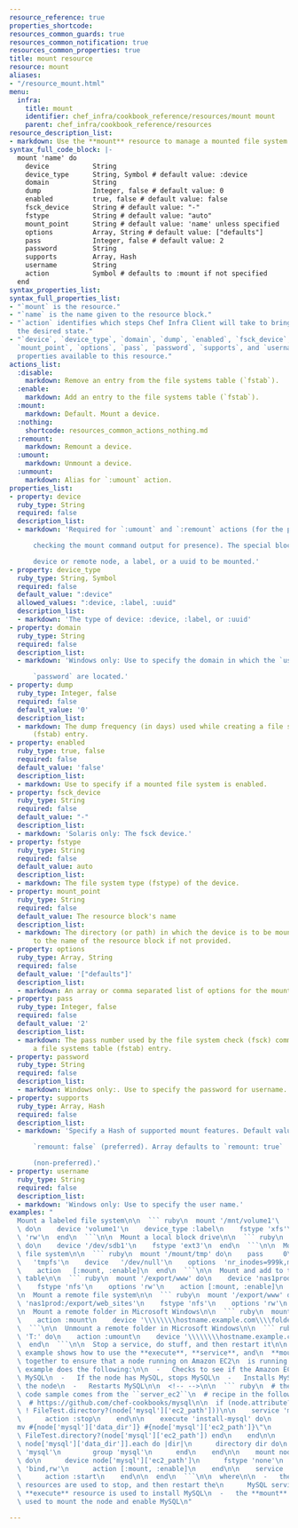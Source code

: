 ```yaml
---
resource_reference: true
properties_shortcode:
resources_common_guards: true
resources_common_notification: true
resources_common_properties: true
title: mount resource
resource: mount
aliases:
- "/resource_mount.html"
menu:
  infra:
    title: mount
    identifier: chef_infra/cookbook_reference/resources/mount mount
    parent: chef_infra/cookbook_reference/resources
resource_description_list:
- markdown: Use the **mount** resource to manage a mounted file system.
syntax_full_code_block: |-
  mount 'name' do
    device           String
    device_type      String, Symbol # default value: :device
    domain           String
    dump             Integer, false # default value: 0
    enabled          true, false # default value: false
    fsck_device      String # default value: "-"
    fstype           String # default value: "auto"
    mount_point      String # default value: 'name' unless specified
    options          Array, String # default value: ["defaults"]
    pass             Integer, false # default value: 2
    password         String
    supports         Array, Hash
    username         String
    action           Symbol # defaults to :mount if not specified
  end
syntax_properties_list:
syntax_full_properties_list:
- "`mount` is the resource."
- "`name` is the name given to the resource block."
- "`action` identifies which steps Chef Infra Client will take to bring the node into
  the desired state."
- "`device`, `device_type`, `domain`, `dump`, `enabled`, `fsck_device`, `fstype`,
  `mount_point`, `options`, `pass`, `password`, `supports`, and `username` are the
  properties available to this resource."
actions_list:
  :disable:
    markdown: Remove an entry from the file systems table (`fstab`).
  :enable:
    markdown: Add an entry to the file systems table (`fstab`).
  :mount:
    markdown: Default. Mount a device.
  :nothing:
    shortcode: resources_common_actions_nothing.md
  :remount:
    markdown: Remount a device.
  :umount:
    markdown: Unmount a device.
  :unmount:
    markdown: Alias for `:umount` action.
properties_list:
- property: device
  ruby_type: String
  required: false
  description_list:
  - markdown: 'Required for `:umount` and `:remount` actions (for the purpose of

      checking the mount command output for presence). The special block

      device or remote node, a label, or a uuid to be mounted.'
- property: device_type
  ruby_type: String, Symbol
  required: false
  default_value: ":device"
  allowed_values: ":device, :label, :uuid"
  description_list:
  - markdown: 'The type of device: :device, :label, or :uuid'
- property: domain
  ruby_type: String
  required: false
  description_list:
  - markdown: 'Windows only: Use to specify the domain in which the `username` and

      `password` are located.'
- property: dump
  ruby_type: Integer, false
  required: false
  default_value: '0'
  description_list:
  - markdown: The dump frequency (in days) used while creating a file systems table
      (fstab) entry.
- property: enabled
  ruby_type: true, false
  required: false
  default_value: 'false'
  description_list:
  - markdown: Use to specify if a mounted file system is enabled.
- property: fsck_device
  ruby_type: String
  required: false
  default_value: "-"
  description_list:
  - markdown: 'Solaris only: The fsck device.'
- property: fstype
  ruby_type: String
  required: false
  default_value: auto
  description_list:
  - markdown: The file system type (fstype) of the device.
- property: mount_point
  ruby_type: String
  required: false
  default_value: The resource block's name
  description_list:
  - markdown: The directory (or path) in which the device is to be mounted. Defaults
      to the name of the resource block if not provided.
- property: options
  ruby_type: Array, String
  required: false
  default_value: '["defaults"]'
  description_list:
  - markdown: An array or comma separated list of options for the mount.
- property: pass
  ruby_type: Integer, false
  required: false
  default_value: '2'
  description_list:
  - markdown: The pass number used by the file system check (fsck) command while creating
      a file systems table (fstab) entry.
- property: password
  ruby_type: String
  required: false
  description_list:
  - markdown: Windows only:. Use to specify the password for username.
- property: supports
  ruby_type: Array, Hash
  required: false
  description_list:
  - markdown: 'Specify a Hash of supported mount features. Default value:

      `remount: false` (preferred). Array defaults to `remount: true`

      (non-preferred).'
- property: username
  ruby_type: String
  required: false
  description_list:
  - markdown: 'Windows only: Use to specify the user name.'
examples: "
  Mount a labeled file system\n\n  ``` ruby\n  mount '/mnt/volume1'\
  \ do\n    device 'volume1'\n    device_type :label\n    fstype 'xfs'\n    options\
  \ 'rw'\n  end\n  ```\n\n  Mount a local block drive\n\n  ``` ruby\n  mount '/mnt/local'\
  \ do\n    device '/dev/sdb1'\n    fstype 'ext3'\n  end\n  ```\n\n  Mount a non-block\
  \ file system\n\n  ``` ruby\n  mount '/mount/tmp' do\n    pass     0\n    fstype\
  \   'tmpfs'\n    device   '/dev/null'\n    options  'nr_inodes=999k,mode=755,size=500m'\n\
  \    action   [:mount, :enable]\n  end\n  ```\n\n  Mount and add to the file systems\
  \ table\n\n  ``` ruby\n  mount '/export/www' do\n    device 'nas1prod:/export/web_sites'\n\
  \    fstype 'nfs'\n    options 'rw'\n    action [:mount, :enable]\n  end\n  ```\n\
  \n  Mount a remote file system\n\n  ``` ruby\n  mount '/export/www' do\n    device\
  \ 'nas1prod:/export/web_sites'\n    fstype 'nfs'\n    options 'rw'\n  end\n  ```\n\
  \n  Mount a remote folder in Microsoft Windows\n\n  ``` ruby\n  mount 'T:' do\n\
  \    action :mount\n    device '\\\\\\\\hostname.example.com\\\\folder'\n  end\n\
  \  ```\n\n  Unmount a remote folder in Microsoft Windows\n\n  ``` ruby\n  mount\
  \ 'T:' do\n    action :umount\n    device '\\\\\\\\hostname.example.com\\\\D$'\n\
  \  end\n  ```\n\n  Stop a service, do stuff, and then restart it\n\n  The following\
  \ example shows how to use the **execute**, **service**, and\n  **mount** resources\
  \ together to ensure that a node running on Amazon EC2\n  is running MySQL. This\
  \ example does the following:\n\n  -   Checks to see if the Amazon EC2 node has\
  \ MySQL\n  -   If the node has MySQL, stops MySQL\n  -   Installs MySQL\n  -   Mounts\
  \ the node\n  -   Restarts MySQL\n\n  <!-- -->\n\n  ``` ruby\n  # the following\
  \ code sample comes from the ``server_ec2``\n  # recipe in the following cookbook:\n\
  \  # https://github.com/chef-cookbooks/mysql\n\n  if (node.attribute?('ec2') &&\
  \ ! FileTest.directory?(node['mysql']['ec2_path']))\n\n    service 'mysql' do\n\
  \      action :stop\n    end\n\n    execute 'install-mysql' do\n      command \"\
  mv #{node['mysql']['data_dir']} #{node['mysql']['ec2_path']}\"\n      not_if do\
  \ FileTest.directory?(node['mysql']['ec2_path']) end\n    end\n\n    [node['mysql']['ec2_path'],\
  \ node['mysql']['data_dir']].each do |dir|\n      directory dir do\n        owner\
  \ 'mysql'\n        group 'mysql'\n      end\n    end\n\n    mount node['mysql']['data_dir']\
  \ do\n      device node['mysql']['ec2_path']\n      fstype 'none'\n      options\
  \ 'bind,rw'\n      action [:mount, :enable]\n    end\n\n    service 'mysql' do\n\
  \      action :start\n    end\n\n  end\n  ```\n\n  where\n\n  -   the two **service**\
  \ resources are used to stop, and then restart the\n      MySQL service\n  -   the\
  \ **execute** resource is used to install MySQL\n  -   the **mount** resource is\
  \ used to mount the node and enable MySQL\n"

---
```

